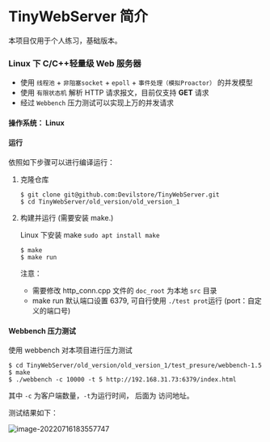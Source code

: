 # TinyWebServer 简介

本项目仅用于个人练习，基础版本。

### Linux 下 C/C++轻量级 Web 服务器

- 使用 `线程池` + `非阻塞socket` + `epoll` + `事件处理（模拟Proactor）` 的并发模型
- 使用 `有限状态机` 解析 HTTP 请求报文，目前仅支持 **GET** 请求
- 经过 `Webbench` 压力测试可以实现上万的并发请求

#### 操作系统： Linux

#### 运行

依照如下步骤可以进行编译运行：

1. 克隆仓库

   ```
   $ git clone git@github.com:Devilstore/TinyWebServer.git
   $ cd TinyWebServer/old_version/old_version_1
   ```

2. 构建并运行 (需要安装 make.)

   Linux 下安装 make `sudo apt install make`

   ```
   $ make
   $ make run
   ```

   注意：

   - 需要修改 http_conn.cpp 文件的 `doc_root` 为本地 `src` 目录
   - make run 默认端口设置 6379, 可自行使用 `./test prot`运行 (port：自定义的端口号)

#### Webbench 压力测试

使用 webbench 对本项目进行压力测试

```
$ cd TinyWebServer/old_version/old_version_1/test_presure/webbench-1.5
$ make
$ ./webbench -c 10000 -t 5 http://192.168.31.73:6379/index.html
```

其中 `-c` 为客户端数量，`-t`为运行时间， 后面为 访问地址。

测试结果如下：

![image-20220716183557747](https://devil-picture-bed.oss-cn-shenzhen.aliyuncs.com/image/202207161835808.png)
